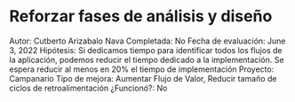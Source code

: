 # Reforzar fases de análisis y diseño

Autor: Cutberto Arizabalo Nava
Completada: No
Fecha de evaluación: June 3, 2022
Hipótesis: Si dedicamos tiempo para identificar todos los flujos de la aplicación, podemos reducir el tiempo dedicado a la implementación. Se espera reducir al menos en 20% el tiempo de implementación
Proyecto: Campanario
Tipo de mejora: Aumentar Flujo de Valor, Reducir tamaño de ciclos de retroalimentación
¿Funcionó?: No